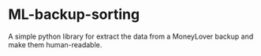 # ML-backup-sorting
A simple python library for extract the data from a MoneyLover backup and make them human-readable.

